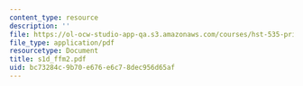```yaml
---
content_type: resource
description: ''
file: https://ol-ocw-studio-app-qa.s3.amazonaws.com/courses/hst-535-principles-and-practice-of-tissue-engineering-fall-2004/bc73284c9b70e676e6c78dec956d65af_s1d_ffm2.pdf
file_type: application/pdf
resourcetype: Document
title: s1d_ffm2.pdf
uid: bc73284c-9b70-e676-e6c7-8dec956d65af
---
```

